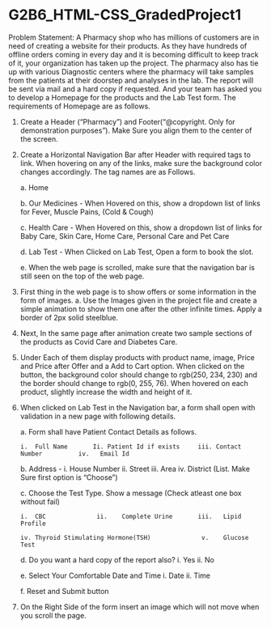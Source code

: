 # G2B6_HTML-CSS_GradedProject1

Problem Statement: 
A Pharmacy shop who has millions of customers are in need of creating a website for their products. As they have hundreds of offline orders coming in every day and it is becoming difficult to keep track of it, your organization has taken up the project. The pharmacy also has tie up with various Diagnostic centers where the pharmacy will take samples from the patients at their doorstep and analyses in the lab. The report will be sent via mail and a hard copy if requested. And your team has asked you to develop a Homepage for the products and the Lab Test form. The requirements of Homepage are as follows.
1.	Create a Header (“Pharmacy”) and Footer(“@copyright. Only for demonstration purposes”). Make Sure you align them to the center of the screen.
2.	Create a Horizontal Navigation Bar after Header with required tags to link. When hovering on any of the links, make sure the background color changes accordingly. The tag names are as Follows.

      a. Home 
      
      b. Our Medicines - When Hovered on this, show a dropdown list of links for Fever, Muscle Pains, (Cold & Cough) 
      
      c. Health Care - When Hovered on this, show a dropdown list of links for Baby Care, Skin Care, Home Care, Personal Care and Pet Care 
      
      d.	Lab Test - When Clicked on Lab Test, Open a form to book the slot. 
  
      e.	When the web page is scrolled, make sure that the navigation bar is still seen on the top of the web page.

3.	First thing in the web page is to show offers or some information in the form of images.
      a.	Use the Images given in the project file and create a simple animation to show them one after the other infinite times. Apply a border of 2px solid steelblue.
    
4.	Next, In the same page after animation create two sample sections of the products as Covid Care and Diabetes Care.
5.	Under Each of them display products with product name, image, Price and Price after Offer and a Add to Cart option. When clicked on the button, the background color should change to rgb(250, 234, 230) and the border should change to rgb(0, 255, 76). When hovered on each product, slightly increase the width and height of it.
6.  When clicked on Lab Test in the Navigation bar, a form shall open with validation in a new page with following details. 
    
    a. Form shall have Patient Contact Details as follows.  
    
        i.	Full Name       Ii. Patient Id if exists     iii. Contact Number          iv.	Email Id 
    
    b. Address    -  i.	House Number     ii.	Street       iii.	Area       iv.	District (List. Make Sure first option is “Choose”) 
    
    c. Choose the Test Type. Show a message (Check atleast one box without fail) 
    
        i.	CBC              ii.	Complete Urine       iii.	Lipid Profile    
        
        iv.	Thyroid Stimulating Hormone(TSH)              v.	Glucose Test 
        
     d. Do you want a hard copy of the report also?      i.	Yes              ii.	No 
     
     e. Select Your Comfortable Date and Time      i.	Date               ii.	Time 
     
     f. Reset and Submit button
     
7.	On the Right Side of the form insert an image which will not move when you scroll the page.

